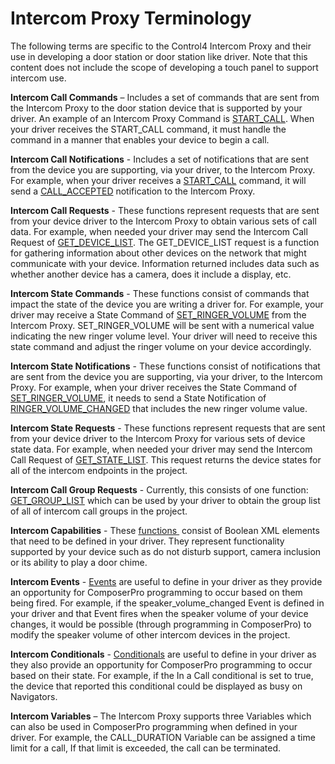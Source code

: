 # Intercom Proxy Terminology 

The following terms are specific to the Control4 Intercom Proxy and their use in developing a door station or door station like driver. Note that this content does not include the scope of developing a touch panel to support intercom use.


**Intercom Call Commands** –  Includes a set of commands that are sent from the Intercom Proxy to the door station device that is supported by your driver. An example of an Intercom Proxy Command is [START\_CALL][1]. When your driver receives the START\_CALL command, it must handle the command in a manner that enables your device to begin a call.


**Intercom Call Notifications** -  Includes a set  of notifications  that are sent from the device you are supporting, via your driver, to the Intercom Proxy. For example, when your driver receives a [START\_CALL][2] command, it will send a [CALL\_ACCEPTED][3] notification to the Intercom Proxy.


**Intercom Call Requests** - These functions represent requests that are sent from your device driver to the Intercom Proxy to obtain various sets of call data. For example, when needed your driver may send the Intercom Call Request of [GET\_DEVICE\_LIST][4]. The GET\_DEVICE\_LIST request is a function for gathering information about other devices on the network that  might communicate with your device. Information returned includes data such as whether another device has a camera, does it include a display, etc.


**Intercom State Commands** - These functions consist of commands that impact the state of the device you are writing a driver for. For example, your driver may receive a State Command of [SET\_RINGER\_VOLUME][5] from the Intercom Proxy. SET\_RINGER\_VOLUME will be sent with a numerical value indicating the new ringer volume level. Your driver will need to receive this state command and adjust the ringer volume on your device accordingly.


**Intercom State Notifications** - These functions consist of notifications    that are sent from the device you are supporting, via your driver, to the Intercom Proxy. For example, when your driver receives the State Command of [SET\_RINGER\_VOLUME][6], it needs to send a State Notification of [RINGER\_VOLUME\_CHANGED][7] that includes the new ringer volume value.


**Intercom State Requests** - These functions  represent requests that are sent from your device driver to the Intercom Proxy for various sets of device state data. For example, when needed your driver may send the Intercom Call Request of [GET\_STATE\_LIST][8]. This request returns the device states for all of the intercom endpoints in the project.


**Intercom Call Group Requests** - Currently, this consists of one function: [GET\_GROUP\_LIST][9] which can be used by your driver to obtain the group list of all of intercom call groups in the project.


**Intercom Capabilities** -  These [functions ][10] consist of Boolean XML elements that need to be defined in your driver. They represent functionality supported by your device such as do not disturb support, camera inclusion or its ability to play a door chime.


**Intercom Events** - [Events][11] are useful to define in your driver as they provide an opportunity for ComposerPro programming to occur based on them being fired. For example, if the speaker_volume_changed Event is defined in your driver and that Event fires when the speaker volume of your device changes, it would be possible (through programming in ComposerPro) to modify the speaker volume of other intercom devices in the project.


**Intercom Conditionals** - [Conditionals][12] are useful to define in your driver as they also provide an opportunity for ComposerPro programming to occur based on their state. For example, if the In a Call conditional is set to true, the device that reported this conditional could be displayed as busy on Navigators. 


**Intercom Variables** – The Intercom Proxy supports three Variables which can also be used in ComposerPro programming when defined in your driver. For example, the CALL\_DURATION Variable can be assigned a time limit for a call, If that limit is exceeded, the call can be terminated.

[1]:	https://snap-one.github.io/docs-driverworks-proxyprotocol/#intercom-call-commands-start-_call
[2]:	https://snap-one.github.io/docs-driverworks-proxyprotocol/#intercom-call-commands-start-_call
[3]:	https://snap-one.github.io/docs-driverworks-proxyprotocol/#intercom-call-notifications-call_accepted
[4]:	https://snap-one.github.io/docs-driverworks-proxyprotocol/#intercom-call-requests-get_device_list
[5]:	https://snap-one.github.io/docs-driverworks-proxyprotocol/#intercom-state-commands-set_ringer_volume
[6]:	https://snap-one.github.io/docs-driverworks-proxyprotocol/#intercom-state-commands-set_ringer_volume
[7]:	https://snap-one.github.io/docs-driverworks-proxyprotocol/#intercom-state-notifications-ringer_volume_changed
[8]:	https://snap-one.github.io/docs-driverworks-proxyprotocol/#intercom-state-requests-get_state_list
[9]:	https://snap-one.github.io/docs-driverworks-proxyprotocol/#intercom-call-group-requests-get_group_list
[10]:	https://snap-one.github.io/docs-driverworks-proxyprotocol/#intercom-capabilities
[11]:	https://snap-one.github.io/docs-driverworks-proxyprotocol/#intercom-events
[12]:	https://snap-one.github.io/docs-driverworks-proxyprotocol/#intercom-conditionals